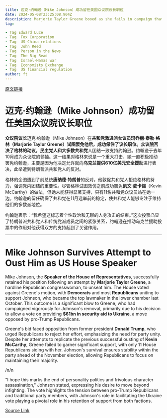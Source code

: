 ```yaml
---
title: 迈克·约翰逊（Mike Johnson）成功留任美国众议院议长职位
date: 2024-05-08T23:25:08.904Z
description: Marjorie Taylor Greene booed as she fails in campaign that has consumed Republicans in Congress
tag: 

- Tag Edward Luce
- Tag  Fox Corporation
- Tag  US-China relations
- Tag  John Reed
- Tag  Person in the News
- Tag  The Big Read
- Tag  Israel-Hamas war
- Tag  Economists Exchange
- Tag  US financial regulation
author: ft
---
```


[原文链接](https://ft.com/content/a6de2404-8f0e-4c11-bcf9-c98e961f2ec1)

# 迈克·约翰逊（Mike Johnson）成功留任美国众议院议长职位

**众议院议长**迈克·约翰逊（Mike Johnson）在**共和党激进派女议员玛乔丽·泰勒·格林（Marjorie Taylor Greene）**试图罢免他后，成功保住了议长职位。众议院否决了格林的动议，**民主党**人和大多数**共和党**人团结一致支持约翰逊。约翰逊于去年10月成为众议院的领袖。这一结果对格林来说是一个重大打击，她一直积极推动罢免约翰逊，主要是因为他决定允许就向**乌克兰提供610亿美元安全援助**进行表决，此举遭到特朗普派共和党人的反对。

格林的企图遭到了前总统**唐纳德·特朗普**的反对，他敦促共和党人拒绝格林的努力，强调党内团结的重要性。尽管格林试图效仿之前成功罢免**凯文·麦卡锡**（Kevin McCarthy）的做法，但她未能获得显著支持，只有11名共和党众议员站在她一边。约翰逊的留任确保了共和党在11月选举前的稳定，使共和党人能够专注于维持他们的多数派地位。

约翰逊表示：“我希望这标志着个性政治和无聊的人身攻击的结束。”这次投票凸显了特朗普派共和党人和传统党派成员之间的紧张关系，约翰逊在推动乌克兰援助投票中的作用对他获得双方的支持起到了关键作用。

---

# Mike Johnson Survives Attempt to Oust Him as US House Speaker

Mike Johnson, the **Speaker of the House of Representatives**, successfully retained his position following an attempt by **Marjorie Taylor Greene**, a hardline Republican congresswoman, to unseat him. The House voted against Greene's motion, with **Democrats** and most **Republicans** uniting to support Johnson, who became the top lawmaker in the lower chamber last October. This outcome is a significant blow to Greene, who had campaigned vigorously for Johnson's removal, primarily due to his decision to allow a vote on providing **$61bn in security aid to Ukraine**, a move opposed by pro-Trump Republicans. 

Greene's bid faced opposition from former president **Donald Trump**, who urged Republicans to reject her effort, emphasizing the need for party unity. Despite her attempts to replicate the previous successful ousting of **Kevin McCarthy**, Greene failed to garner significant support, with only 11 House Republicans siding with her. Johnson's survival ensures stability within the party ahead of the November election, allowing Republicans to focus on maintaining their majority. 

/n/n

"I hope this marks the end of personality politics and frivolous character assassination," Johnson stated, expressing his desire to move beyond infighting. The vote highlights the tension between pro-Trump Republicans and traditional party members, with Johnson's role in facilitating the Ukraine vote playing a pivotal role in his retention of support from both factions.

[Source Link](https://ft.com/content/a6de2404-8f0e-4c11-bcf9-c98e961f2ec1)


